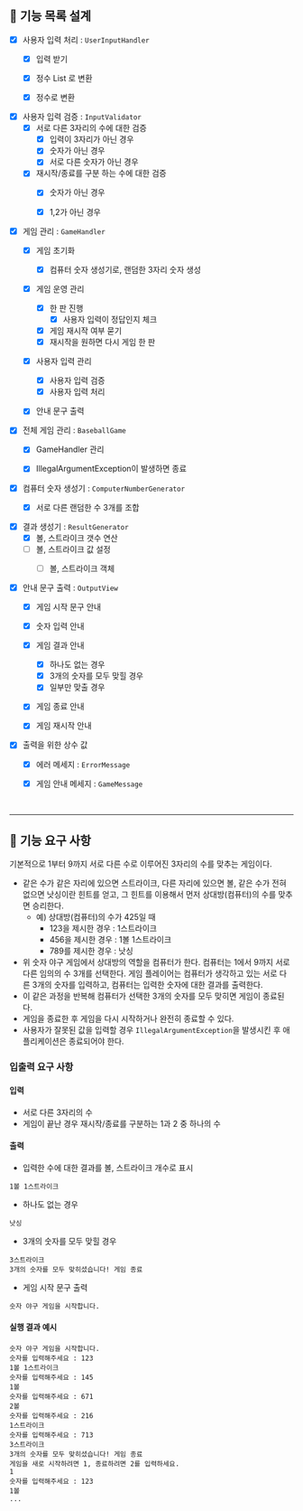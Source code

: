 ## 🌠 기능 목록 설계

- [x] 사용자 입력 처리 : `UserInputHandler`
  - [x] 입력 받기
  - [x] 정수 List 로 변환
  - [x] 정수로 변환


- [x] 사용자 입력 검증 : `InputValidator`
  - [x] 서로 다른 3자리의 수에 대한 검증
    - [x] 입력이 3자리가 아닌 경우
    - [x] 숫자가 아닌 경우
    - [x] 서로 다른 숫자가 아닌 경우
  - [x] 재시작/종료를 구분 하는 수에 대한 검증
    - [x] 숫자가 아닌 경우
    - [x] 1,2가 아닌 경우


- [x] 게임 관리 : `GameHandler`
  - [x] 게임 초기화
    - [x] 컴퓨터 숫자 생성기로, 랜덤한 3자리 숫자 생성
  - [x] 게임 운영 관리
    - [x] 한 판 진행
      - [x] 사용자 입력이 정답인지 체크
    - [x] 게임 재시작 여부 묻기
    - [x] 재시작을 원하면 다시 게임 한 판
  - [x] 사용자 입력 관리
    - [x] 사용자 입력 검증
    - [x] 사용자 입력 처리
  - [x] 안내 문구 출력 


- [x] 전체 게임 관리 : `BaseballGame`
  - [x] GameHandler 관리
  - [x] IllegalArgumentException이 발생하면 종료


- [x] 컴퓨터 숫자 생성기 : `ComputerNumberGenerator`
  - [x] 서로 다른 랜덤한 수 3개를 조합


- [x] 결과 생성기 : `ResultGenerator`
  - [x] 볼, 스트라이크 갯수 연산 
  - [ ] 볼, 스트라이크 값 설정
    - [ ] 볼, 스트라이크 객체


- [x] 안내 문구 출력 : `OutputView`
  - [x] 게임 시작 문구 안내
  - [x] 숫자 입력 안내
  - [x] 게임 결과 안내
    - [x] 하나도 없는 경우
    - [x] 3개의 숫자를 모두 맞힐 경우
    - [x] 일부만 맞출 경우
  - [x] 게임 종료 안내
  - [x] 게임 재시작 안내


- [x] 출력을 위한 상수 값
  - [x] 에러 메세지 : `ErrorMessage`
  - [x] 게임 안내 메세지 : `GameMessage`


<br>

---
## 🚀 기능 요구 사항

기본적으로 1부터 9까지 서로 다른 수로 이루어진 3자리의 수를 맞추는 게임이다.

- 같은 수가 같은 자리에 있으면 스트라이크, 다른 자리에 있으면 볼, 같은 수가 전혀 없으면 낫싱이란 힌트를 얻고, 그 힌트를 이용해서 먼저 상대방(컴퓨터)의 수를 맞추면 승리한다.
    - 예) 상대방(컴퓨터)의 수가 425일 때
        - 123을 제시한 경우 : 1스트라이크
        - 456을 제시한 경우 : 1볼 1스트라이크
        - 789를 제시한 경우 : 낫싱
- 위 숫자 야구 게임에서 상대방의 역할을 컴퓨터가 한다. 컴퓨터는 1에서 9까지 서로 다른 임의의 수 3개를 선택한다. 게임 플레이어는 컴퓨터가 생각하고 있는 서로 다른 3개의 숫자를 입력하고, 컴퓨터는 입력한 숫자에 대한
  결과를 출력한다.
- 이 같은 과정을 반복해 컴퓨터가 선택한 3개의 숫자를 모두 맞히면 게임이 종료된다.
- 게임을 종료한 후 게임을 다시 시작하거나 완전히 종료할 수 있다.
- 사용자가 잘못된 값을 입력할 경우 `IllegalArgumentException`을 발생시킨 후 애플리케이션은 종료되어야 한다.

### 입출력 요구 사항

#### 입력

- 서로 다른 3자리의 수
- 게임이 끝난 경우 재시작/종료를 구분하는 1과 2 중 하나의 수

#### 출력

- 입력한 수에 대한 결과를 볼, 스트라이크 개수로 표시

```
1볼 1스트라이크
```

- 하나도 없는 경우

```
낫싱
```

- 3개의 숫자를 모두 맞힐 경우

```
3스트라이크
3개의 숫자를 모두 맞히셨습니다! 게임 종료
```

- 게임 시작 문구 출력

```
숫자 야구 게임을 시작합니다.
``` 

#### 실행 결과 예시

```
숫자 야구 게임을 시작합니다.
숫자를 입력해주세요 : 123
1볼 1스트라이크
숫자를 입력해주세요 : 145
1볼
숫자를 입력해주세요 : 671
2볼
숫자를 입력해주세요 : 216
1스트라이크
숫자를 입력해주세요 : 713
3스트라이크
3개의 숫자를 모두 맞히셨습니다! 게임 종료
게임을 새로 시작하려면 1, 종료하려면 2를 입력하세요.
1
숫자를 입력해주세요 : 123
1볼
...
```
